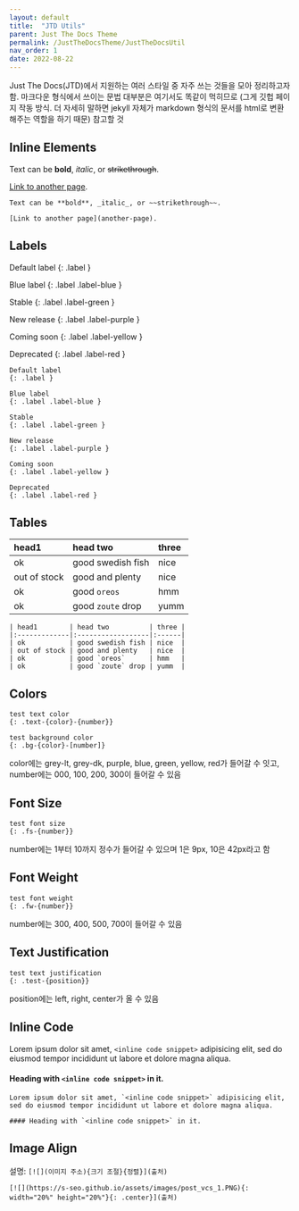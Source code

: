 ```yaml
---
layout: default
title:  "JTD Utils"
parent: Just The Docs Theme
permalink: /JustTheDocsTheme/JustTheDocsUtil
nav_order: 1
date: 2022-08-22
---
```


Just The Docs(JTD)에서 지원하는 여러 스타일 중 자주 쓰는 것들을 모아 정리하고자 함. 마크다운 형식에서 쓰이는 문법 대부분은 여기서도 똑같이 먹히므로 (그게 깃헙 페이지 작동 방식. 더 자세히 말하면 jekyll 자체가 markdown 형식의 문서를 html로 변환해주는 역할을 하기 때문) 참고할 것

## Inline Elements

Text can be **bold**, _italic_, or ~~strikethrough~~.

[Link to another page](another-page).

```
Text can be **bold**, _italic_, or ~~strikethrough~~.

[Link to another page](another-page).
```

## Labels

Default label
{: .label }

Blue label
{: .label .label-blue }

Stable
{: .label .label-green }

New release
{: .label .label-purple }

Coming soon
{: .label .label-yellow }

Deprecated
{: .label .label-red }

```
Default label
{: .label }

Blue label
{: .label .label-blue }

Stable
{: .label .label-green }

New release
{: .label .label-purple }

Coming soon
{: .label .label-yellow }

Deprecated
{: .label .label-red }
```


## Tables

| head1        | head two          | three |
|:-------------|:------------------|:------|
| ok           | good swedish fish | nice  |
| out of stock | good and plenty   | nice  |
| ok           | good `oreos`      | hmm   |
| ok           | good `zoute` drop | yumm  |

```
| head1        | head two          | three |
|:-------------|:------------------|:------|
| ok           | good swedish fish | nice  |
| out of stock | good and plenty   | nice  |
| ok           | good `oreos`      | hmm   |
| ok           | good `zoute` drop | yumm  |
```

## Colors

```
test text color
{: .text-{color}-{number}}

test background color
{: .bg-{color}-[number]}
```

color에는 grey-lt, grey-dk, purple, blue, green, yellow, red가 들어갈 수 잇고,
number에는 000, 100, 200, 300이 들어갈 수 있음

## Font Size

```
test font size
{: .fs-{number}}
```

number에는 1부터 10까지 정수가 들어갈 수 있으며 1은 9px, 10은 42px라고 함

## Font Weight

```
test font weight
{: .fw-{number}}
```

number에는 300, 400, 500, 700이 들어갈 수 있음

## Text Justification

```
test text justification
{: .test-{position}}
```

position에는 left, right, center가 올 수 있음


## Inline Code

Lorem ipsum dolor sit amet, `<inline code snippet>` adipisicing elit, sed do eiusmod tempor incididunt ut labore et dolore magna aliqua.

#### Heading with `<inline code snippet>` in it.

```
Lorem ipsum dolor sit amet, `<inline code snippet>` adipisicing elit, sed do eiusmod tempor incididunt ut labore et dolore magna aliqua.

#### Heading with `<inline code snippet>` in it.
```


## Image Align

설명: `[![](이미지 주소){크기 조절}{정렬}](출처)`

```
[![](https://s-seo.github.io/assets/images/post_vcs_1.PNG){: width="20%" height="20%"}{: .center}](출처)
```
